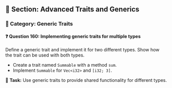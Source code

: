 ## 📘 Section: Advanced Traits and Generics  
### 🔹 Category: Generic Traits  
#### ❓ Question 160: Implementing generic traits for multiple types

Define a generic trait and implement it for two different types. Show how the trait can be used with both types.

- Create a trait named `Summable` with a method `sum`.
- Implement `Summable` for `Vec<i32>` and `[i32; 3]`.

🔧 **Task:** Use generic traits to provide shared functionality for different types.
